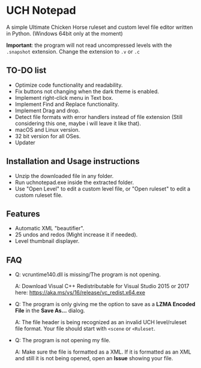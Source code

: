 # UCH Notepad

A simple Ultimate Chicken Horse ruleset and custom level file editor written in Python. (Windows 64bit only at the moment)

**Important**: the program will not read uncompressed levels with the `.snapshot` extension. Change the extension to `.v` or `.c`

## TO-DO list

- Optimize code functionality and readability.
- Fix buttons not changing when the dark theme is enabled.
- Implement right-click menu in Text box.
- Implement Find and Replace functionality.
- Implement Drag and drop.
- Detect file formats with error handlers instead of file extension (Still considering this one, maybe i will leave it like that).
- macOS and Linux version.
- 32 bit version for all OSes.
- Updater

## Installation and Usage instructions

- Unzip the downloaded file in any folder.
- Run uchnotepad.exe inside the extracted folder.
- Use "Open Level" to edit a custom level file, or "Open ruleset" to edit a custom ruleset file.

## Features

- Automatic XML "beautifier".
- 25 undos and redos (Might increase it if needed).
- Level thumbnail displayer.

## FAQ
- Q: vcruntime140.dll is missing/The program is not opening.

  A: Download Visual C++ Redistributable for Visual Studio 2015 or 2017 here: https://aka.ms/vs/16/release/vc_redist.x64.exe
  
- Q: The program is only giving me the option to save as a **LZMA Encoded File** in the **Save As...** dialog.

  A: The file header is being recognized as an invalid UCH level/ruleset file format. Your file should start with `<scene` or `<Ruleset`.
  
- Q: The program is not opening my file.

  A: Make sure the file is formatted as a XML. If it is formatted as an XML and still it is not being opened, open an **Issue** showing your file.
